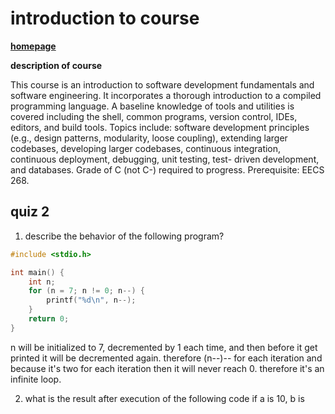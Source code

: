 # introduction to course

**[homepage](https://people.eecs.ku.edu/~saiedian/348/)**

**description of course**

This course is an introduction to software development fundamentals and software engineering. It incorporates a thorough introduction to a compiled programming language. A baseline knowledge of tools and utilities is covered including the shell, common programs, version control, IDEs, editors, and build tools. Topics include: software development principles (e.g., design patterns, modularity, loose coupling), extending larger codebases, developing larger codebases, continuous integration, continuous deployment, debugging, unit testing, test- driven development, and databases. Grade of C (not C-) required to progress. Prerequisite: EECS 268.

## quiz 2

1.  describe the behavior of the following program?

```c
#include <stdio.h>

int main() {
    int n;
    for (n = 7; n != 0; n--) {
        printf("%d\n", n--);
    }
    return 0;
}
```

n will be initialized to 7, decremented by 1 each time, and then before it get printed it will be decremented again.  therefore (n--)-- for each iteration and because it's two for each iteration then it will never reach 0.  therefore it's an infinite loop.

2.  what is the result after execution of the following code if a is 10, b is 

